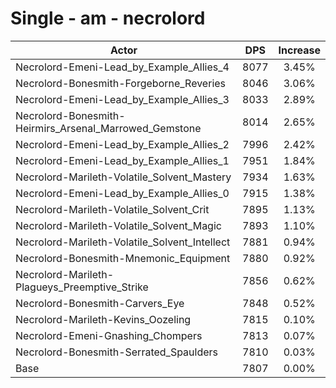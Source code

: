 # Single - am - necrolord
| Actor | DPS | Increase |
|---|:---:|:---:|
|Necrolord-Emeni-Lead_by_Example_Allies_4|8077|3.45%|
|Necrolord-Bonesmith-Forgeborne_Reveries|8046|3.06%|
|Necrolord-Emeni-Lead_by_Example_Allies_3|8033|2.89%|
|Necrolord-Bonesmith-Heirmirs_Arsenal_Marrowed_Gemstone|8014|2.65%|
|Necrolord-Emeni-Lead_by_Example_Allies_2|7996|2.42%|
|Necrolord-Emeni-Lead_by_Example_Allies_1|7951|1.84%|
|Necrolord-Marileth-Volatile_Solvent_Mastery|7934|1.63%|
|Necrolord-Emeni-Lead_by_Example_Allies_0|7915|1.38%|
|Necrolord-Marileth-Volatile_Solvent_Crit|7895|1.13%|
|Necrolord-Marileth-Volatile_Solvent_Magic|7893|1.10%|
|Necrolord-Marileth-Volatile_Solvent_Intellect|7881|0.94%|
|Necrolord-Bonesmith-Mnemonic_Equipment|7880|0.92%|
|Necrolord-Marileth-Plagueys_Preemptive_Strike|7856|0.62%|
|Necrolord-Bonesmith-Carvers_Eye|7848|0.52%|
|Necrolord-Marileth-Kevins_Oozeling|7815|0.10%|
|Necrolord-Emeni-Gnashing_Chompers|7813|0.07%|
|Necrolord-Bonesmith-Serrated_Spaulders|7810|0.03%|
|Base|7807|0.00%|
